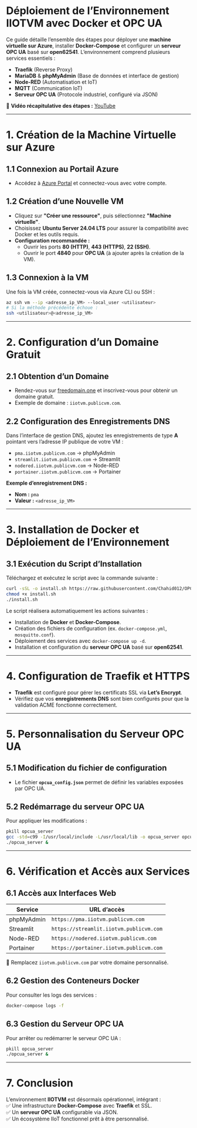 # Déploiement de l’Environnement IIOTVM avec Docker et OPC UA  

Ce guide détaille l’ensemble des étapes pour déployer une **machine virtuelle sur Azure**, installer **Docker-Compose** et configurer un **serveur OPC UA** basé sur **open62541**. L’environnement comprend plusieurs services essentiels :  

- **Traefik** (Reverse Proxy)  
- **MariaDB** & **phpMyAdmin** (Base de données et interface de gestion)
- **Node-RED** (Automatisation et IoT)  
- **MQTT** (Communication IoT)  
- **Serveur OPC UA** (Protocole industriel, configuré via JSON)  

🎥 **Vidéo récapitulative des étapes :** [YouTube](https://youtu.be/HKy8vaBAl9k)  

---

# 1. Création de la Machine Virtuelle sur Azure  

## 1.1 Connexion au Portail Azure  
- Accédez à [Azure Portal](https://azure.microsoft.com/fr-fr/free/students) et connectez-vous avec votre compte.  

## 1.2 Création d’une Nouvelle VM  
- Cliquez sur **"Créer une ressource"**, puis sélectionnez **"Machine virtuelle"**.  
- Choisissez **Ubuntu Server 24.04 LTS** pour assurer la compatibilité avec Docker et les outils requis.  
- **Configuration recommandée :**  
  - Ouvrir les ports **80 (HTTP)**, **443 (HTTPS)**, **22 (SSH)**.  
  - Ouvrir le port **4840** pour **OPC UA** (à ajouter après la création de la VM).  

## 1.3 Connexion à la VM  
Une fois la VM créée, connectez-vous via Azure CLI ou SSH :  

```bash
az ssh vm --ip <adresse_ip_VM> --local_user <utilisateur>
# Si la méthode précédente échoue :
ssh <utilisateur>@<adresse_ip_VM>
```

---

# 2. Configuration d’un Domaine Gratuit  

## 2.1 Obtention d’un Domaine  
- Rendez-vous sur [freedomain.one](https://freedomain.one) et inscrivez-vous pour obtenir un domaine gratuit.  
- Exemple de domaine : `iiotvm.publicvm.com`.  

## 2.2 Configuration des Enregistrements DNS  
Dans l’interface de gestion DNS, ajoutez les enregistrements de type **A** pointant vers l’adresse IP publique de votre VM :  
- `pma.iiotvm.publicvm.com` → phpMyAdmin  
- `streamlit.iiotvm.publicvm.com` → Streamlit  
- `nodered.iiotvm.publicvm.com` → Node-RED  
- `portainer.iiotvm.publicvm.com` → Portainer  

**Exemple d’enregistrement DNS :**  
- **Nom :** `pma`  
- **Valeur :** `<adresse_ip_VM>`  

---

# 3. Installation de Docker et Déploiement de l’Environnement  

## 3.1 Exécution du Script d’Installation  
Téléchargez et exécutez le script avec la commande suivante :  

```bash
curl -sSL -o install.sh https://raw.githubusercontent.com/Chahid012/OPC-UA-Server-Azure/main/install.sh
chmod +x install.sh
./install.sh
```

Le script réalisera automatiquement les actions suivantes :  
- Installation de **Docker** et **Docker-Compose**.  
- Création des fichiers de configuration (ex. `docker-compose.yml`, `mosquitto.conf`).  
- Déploiement des services avec `docker-compose up -d`.  
- Installation et configuration du **serveur OPC UA** basé sur **open62541**.  

---

# 4. Configuration de Traefik et HTTPS  

- **Traefik** est configuré pour gérer les certificats SSL via **Let’s Encrypt**.  
- Vérifiez que vos **enregistrements DNS** sont bien configurés pour que la validation ACME fonctionne correctement.  

---

# 5. Personnalisation du Serveur OPC UA  

## 5.1 Modification du fichier de configuration  
- Le fichier **`opcua_config.json`** permet de définir les variables exposées par OPC UA.  

## 5.2 Redémarrage du serveur OPC UA  
Pour appliquer les modifications :  

```bash
pkill opcua_server
gcc -std=c99 -I/usr/local/include -L/usr/local/lib -o opcua_server opcua_server.c -lopen62541 -lcjson
./opcua_server &
```

---

# 6. Vérification et Accès aux Services  

## 6.1 Accès aux Interfaces Web  

| Service      | URL d’accès |
|-------------|------------|
| phpMyAdmin  | `https://pma.iiotvm.publicvm.com` |
| Streamlit   | `https://streamlit.iiotvm.publicvm.com` |
| Node-RED    | `https://nodered.iiotvm.publicvm.com` |
| Portainer   | `https://portainer.iiotvm.publicvm.com` |

📌 Remplacez `iiotvm.publicvm.com` par votre domaine personnalisé.  

## 6.2 Gestion des Conteneurs Docker  

Pour consulter les logs des services :  

```bash
docker-compose logs -f
```

## 6.3 Gestion du Serveur OPC UA  

Pour arrêter ou redémarrer le serveur OPC UA :  

```bash
pkill opcua_server
./opcua_server &
```

---

# 7. Conclusion  

L’environnement **IIOTVM** est désormais opérationnel, intégrant :  
✅ Une infrastructure **Docker-Compose** avec **Traefik** et SSL.  
✅ Un **serveur OPC UA** configurable via JSON.  
✅ Un écosystème IIoT fonctionnel prêt à être personnalisé.
